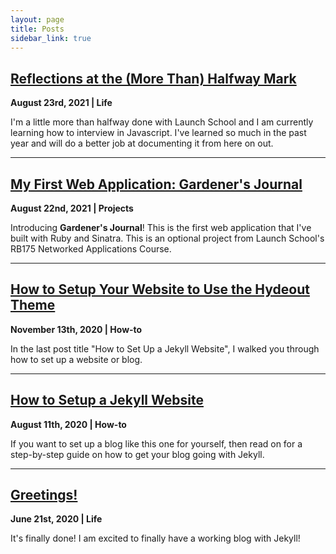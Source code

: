 ```yaml
---
layout: page
title: Posts
sidebar_link: true
---
```


## [Reflections at the (More Than) Halfway Mark](https://www.feliciabacon.com/reflections)
**August 23rd, 2021 | Life**

I'm a little more than halfway done with Launch School and I am currently learning how to interview in Javascript. I've learned so much in the past year and will do a better job at documenting it from here on out.

---

## [My First Web Application: Gardener's Journal](https://www.feliciabacon.com/gardeners-journal)
**August 22nd, 2021 | Projects**

Introducing **Gardener's Journal**! This is the first web application that I've built with Ruby and Sinatra. This is an optional project from Launch School's RB175 Networked Applications Course.

---


## [How to Setup Your Website to Use the Hydeout Theme](https://www.feliciabacon.com/setup-hydeout-theme)
**November 13th, 2020 | How-to**

In the last post title "How to Set Up a Jekyll Website", I walked you through how to set up a website or blog.  

---

## [How to Setup a Jekyll Website](https://www.feliciabacon.com/setup-jekyll-blog)
**August 11th, 2020 | How-to**

If you want to set up a blog like this one for yourself, then read on for a step-by-step guide on how to get your blog going with Jekyll. 

---

## [Greetings!](https://www.feliciabacon.com/my-first-post)
**June 21st, 2020 | Life**

It's finally done! I am excited to finally have a working blog with Jekyll! 
